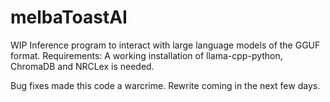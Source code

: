 # melbaToastAI
WIP Inference program to interact with large language models of the GGUF format. Requirements: A working installation of llama-cpp-python, ChromaDB and NRCLex is needed.

Bug fixes made this code a warcrime. Rewrite coming in the next few days.
